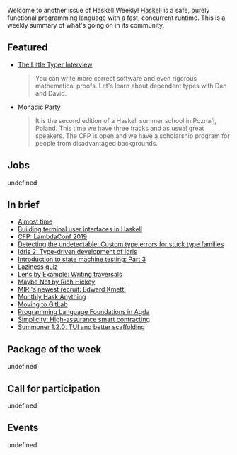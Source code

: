 <!-- 2018-12-06 unpublished -->

Welcome to another issue of Haskell Weekly!
[Haskell](https://www.haskell.org) is a safe, purely functional programming language with a fast, concurrent runtime.
This is a weekly summary of what's going on in its community.

## Featured

-   [The Little Typer Interview](https://corecursive.com/023-little-typer-and-pie-language/)

    > You can write more correct software and even rigorous mathematical proofs. Let's learn about dependent types with Dan and David.

-   [Monadic Party](https://monadic.party)

    > It is the second edition of a Haskell summer school in Poznań, Poland. This time we have three tracks and as usual great speakers. The CFP is open and we have a scholarship program for people from disadvantaged backgrounds.

## Jobs

undefined

## In brief

-   [Almost time](https://typeclasses.com/news/2018-12-almost-time)
-   [Building terminal user interfaces in Haskell](https://www.fpcomplete.com/blog/building-tuis-in-haskell)
-   [CFP: LambdaConf 2019](https://www.papercall.io/lambdaconf-2019)
-   [Detecting the undetectable: Custom type errors for stuck type families](https://kcsongor.github.io/report-stuck-families/)
-   [Idris 2: Type-driven development of Idris](https://www.youtube.com/watch?v=mOtKD7ml0NU)
-   [Introduction to state machine testing: Part 3](https://qfpl.io/posts/intro-to-state-machine-testing-3/)
-   [Laziness quiz](https://www.parsonsmatt.org/2018/12/04/laziness_quiz.html)
-   [Lens by Example: Writing traversals](https://lens-by-example.chrispenner.ca/articles/traversals/writing-traversals)
-   [Maybe Not by Rich Hickey](https://np.reddit.com/r/haskell/comments/a1ofh2/maybe_not_rich_hickey/)
-   [MIRI's newest recruit: Edward Kmett!](https://intelligence.org/2018/11/28/miris-newest-recruit-edward-kmett/)
-   [Monthly Hask Anything](https://np.reddit.com/r/haskell/comments/a1u9qj/monthly_hask_anything_december_2018/)
-   [Moving to GitLab](https://mail.haskell.org/pipermail/ghc-devs/2018-December/016613.html)
-   [Programming Language Foundations in Agda](https://wadler.blogspot.com/2018/12/programming-language-foundations-in-agda.html)
-   [Simplicity: High-assurance smart contracting](https://blockstream.com/2018/11/28/simplicity-github/)
-   [Summoner 1.2.0: TUI and better scaffolding](https://np.reddit.com/r/haskell/comments/a1skcb/ann_summoner120_tui_better_scaffolding/)

## Package of the week

undefined

## Call for participation

undefined

## Events

undefined
